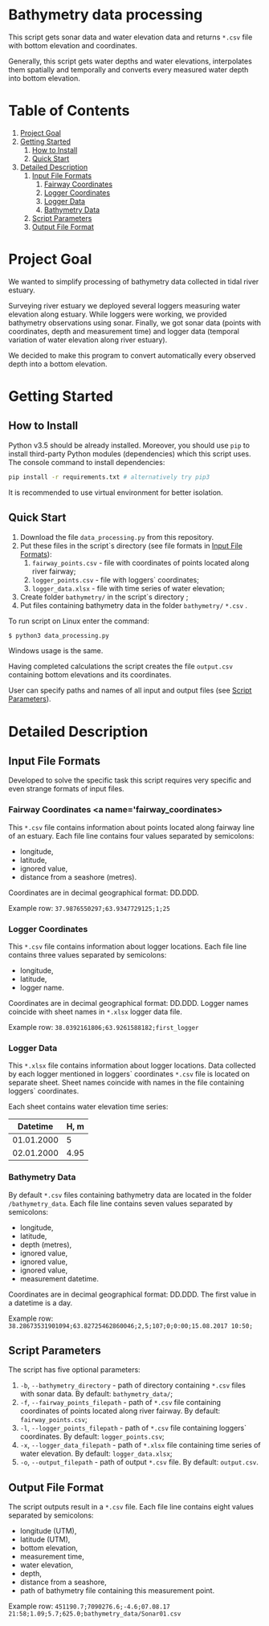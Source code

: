 # Bathymetry data processing
This script gets sonar data and water elevation data and returns
`*.csv` file with bottom elevation and coordinates.

Generally, this script gets water depths and water elevations, 
interpolates them spatially and temporally and converts every measured water depth
into bottom elevation.

# Table of Contents

1. [Project Goal](#project_goal)
2. [Getting Started](#getting_started)
    1. [How to Install](#how_to_install)
    2. [Quick Start](#quick_start)
3. [Detailed Description](#detailed_description)
    1. [Input File Formats](#input_file_formats)
        1. [Fairway Coordinates](#fairway_coordinates)
        2. [Logger Coordinates](#logger_coordinates)
        3. [Logger Data](#logger_data)
        4. [Bathymetry Data](#bathymetry_data)
    2. [Script Parameters](#script_parameters)
    3. [Output File Format](#output_file_format)

# Project Goal <a name='project_goal'></a>
We wanted to simplify processing of bathymetry data collected in tidal river
estuary.

Surveying river estuary we deployed several loggers measuring water elevation
along estuary. While loggers were working, we provided bathymetry observations
using sonar. Finally, we got sonar data (points with coordinates, depth and measurement time)
and logger data (temporal variation of water elevation along river estuary). 

We decided to make this program to convert automatically every observed depth into a bottom 
elevation.

# Getting Started <a name='getting_started'></a>
 
## How to Install <a name='how_to_install'></a>
Python v3.5 should be already installed. Moreover, you should use `pip` to install 
third-party Python modules (dependencies) which this script uses.
The console command to install dependencies:
```bash
pip install -r requirements.txt # alternatively try pip3
```
It is recommended to use virtual environment for better isolation.

## Quick Start <a name='quick_start'></a>

1. Download the file `data_processing.py` from this repository.
2. Put these files in the script`s directory (see file formats 
in [Input File Formats](##input_file_formats)):
    1. `fairway_points.csv` - file with coordinates of points located along 
    river fairway; 
    2. `logger_points.csv` - file with loggers` coordinates;
    3. `logger_data.xlsx` - file with time series of water elevation;
3. Create folder `bathymetry/` in the script\`s directory ;
4. Put files containing bathymetry data in the folder `bathymetry/` `*.csv` .

To run script on Linux enter the command:
```bash
$ python3 data_processing.py
```

Windows usage is the same.

Having completed calculations the script creates the file `output.csv`
containing bottom elevations and its coordinates.

User can specify paths and names of all input and output files (see [Script Parameters](#script_parameters)).

# Detailed Description <a name='detailed_description'></a>

## Input File Formats <a name='input_file_formats'></a>

Developed to solve the specific task this script requires very specific and 
even strange formats of input files.

### Fairway Coordinates <a name='fairway_coordinates></a>

This `*.csv` file contains information about points located along
fairway line of an estuary. Each file line contains four values separated 
by semicolons:
- longitude, 
- latitude, 
- ignored value, 
- distance from a seashore (metres).

Coordinates are in decimal geographical format: DD.DDD.

Example row: `37.9876550297;63.9347729125;1;25`

### Logger Coordinates <a name='logger_coordinates'></a>

This `*.csv` file contains information about logger locations. 
Each file line contains three values separated by semicolons: 
- longitude, 
- latitude,
- logger name.

Coordinates are in decimal geographical format: DD.DDD. 
Logger names coincide with sheet names in `*.xlsx` logger data file.

Example row: `38.0392161806;63.9261588182;first_logger`

### Logger Data <a name='logger_data'></a>

This `*.xlsx` file contains information about logger locations.
Data collected by each logger mentioned in loggers\` coordinates `*.csv` file 
is located on separate sheet. Sheet names coincide with names in
the file containing loggers` coordinates.

Each sheet contains water elevation time series:

 Datetime   | H, m 
------------| ----
 01.01.2000 |  5       
 02.01.2000 |  4.95    

### Bathymetry Data <a name='bathymetry_data'></a>

By default `*.csv` files containing bathymetry data are located in 
the folder `/bathymetry_data`.
Each file line contains seven values separated by semicolons:
- longitude, 
- latitude,
- depth (metres),
- ignored value,
- ignored value, 
- ignored value, 
- measurement datetime.

Coordinates are in decimal geographical format: DD.DDD.
The first value in a datetime is a day.

Example row: `38.28673531901094;63.82725462860046;2,5;107;0;0:00;15.08.2017 10:50;`

## Script Parameters <a name='script_parameters'></a>

The script has five optional parameters: 
1. `-b`, `--bathymetry_directory` - path of directory containing `*.csv` 
files with sonar data. By default: `bathymetry_data/`;
2. `-f`, `--fairway_points_filepath` - path of `*.csv` file containing coordinates 
of points located along river fairway. By default: `fairway_points.csv`;
3. `-l`, `--logger_points_filepath` - path of `*.csv` file containing 
loggers\` coordinates. By default: `logger_points.csv`;
4. `-x`, `--logger_data_filepath` - path of `*.xlsx` file containing 
time series of water elevation. By default: `logger_data.xlsx`;
5. `-o`, `--output_filepath` - path of output `*.csv` file.
By default: `output.csv`.

## Output File Format <a name='output_file_format'></a>

The script outputs result in a `*.csv` file.
Each file line contains eight values separated by semicolons:
- longitude (UTM),
- latitude (UTM),
- bottom elevation,
- measurement time,
- water elevation,
- depth,
- distance from a seashore,
- path of bathymetry file containing this measurement point.

Example row: `451190.7;7090276.6;-4.6;07.08.17 21:58;1.09;5.7;625.0;bathymetry_data/Sonar01.csv`


 


